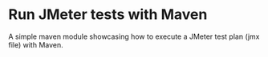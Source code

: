 # Run JMeter tests with Maven
A simple maven module showcasing how to execute a JMeter test plan (jmx file) with Maven.
